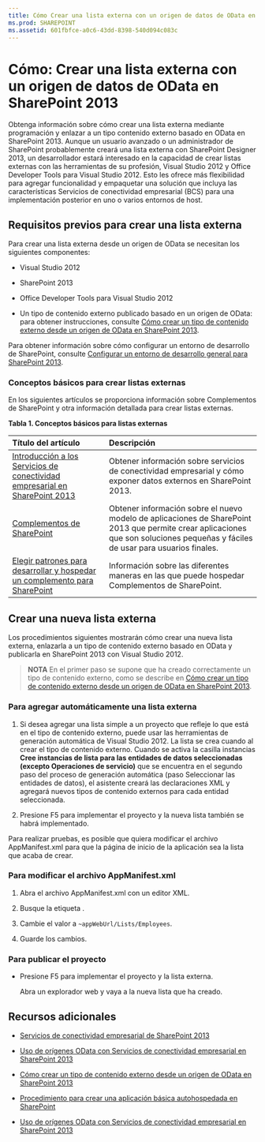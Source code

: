 ```yaml
---
title: Cómo Crear una lista externa con un origen de datos de OData en SharePoint 2013
ms.prod: SHAREPOINT
ms.assetid: 601fbfce-a0c6-43dd-8398-540d094c083c
---
```



# Cómo: Crear una lista externa con un origen de datos de OData en SharePoint 2013
Obtenga información sobre cómo crear una lista externa mediante programación y enlazar a un tipo contenido externo basado en OData en SharePoint 2013.
Aunque un usuario avanzado o un administrador de SharePoint probablemente creará una lista externa con SharePoint Designer 2013, un desarrollador estará interesado en la capacidad de crear listas externas con las herramientas de su profesión, Visual Studio 2012 y Office Developer Tools para Visual Studio 2012. Esto les ofrece más flexibilidad para agregar funcionalidad y empaquetar una solución que incluya las características Servicios de conectividad empresarial (BCS) para una implementación posterior en uno o varios entornos de host.
  
    
    


## Requisitos previos para crear una lista externa
<a name="bkmk_Prereqs"> </a>

Para crear una lista externa desde un origen de OData se necesitan los siguientes componentes:
  
    
    

- Visual Studio 2012
    
  
- SharePoint 2013
    
  
- Office Developer Tools para Visual Studio 2012
    
  
- Un tipo de contenido externo publicado basado en un origen de OData: para obtener instrucciones, consulte  [Cómo crear un tipo de contenido externo desde un origen de OData en SharePoint 2013](how-to-create-an-external-content-type-from-an-odata-source-in-sharepoint-2013.md).
    
  
Para obtener información sobre cómo configurar un entorno de desarrollo de SharePoint, consulte  [Configurar un entorno de desarrollo general para SharePoint 2013](set-up-a-general-development-environment-for-sharepoint-2013.md).
  
    
    

### Conceptos básicos para crear listas externas

En los siguientes artículos se proporciona información sobre Complementos de SharePoint y otra información detallada para crear listas externas.
  
    
    

**Tabla 1. Conceptos básicos para listas externas**


|**Título del artículo**|**Descripción**|
|:-----|:-----|
| [Introducción a los Servicios de conectividad empresarial en SharePoint 2013](get-started-with-business-connectivity-services-in-sharepoint-2013.md) <br/> |Obtener información sobre servicios de conectividad empresarial y cómo exponer datos externos en SharePoint 2013.  <br/> |
| [Complementos de SharePoint](http://msdn.microsoft.com/library/cd1eda9e-8e54-4223-93a9-a6ea0d18df70%28Office.15%29.aspx) <br/> |Obtener información sobre el nuevo modelo de aplicaciones de SharePoint 2013 que permite crear aplicaciones que son soluciones pequeñas y fáciles de usar para usuarios finales.  <br/> |
| [Elegir patrones para desarrollar y hospedar un complemento para SharePoint](http://msdn.microsoft.com/library/05ce5435-0a03-4ddc-976b-c33b08d03457%28Office.15%29.aspx) <br/> |Información sobre las diferentes maneras en las que puede hospedar Complementos de SharePoint.  <br/> |
   

## Crear una nueva lista externa
<a name="bkmk_CreateNewVList"> </a>

Los procedimientos siguientes mostrarán cómo crear una nueva lista externa, enlazarla a un tipo de contenido externo basado en OData y publicarla en SharePoint 2013 con Visual Studio 2012.
  
    
    

> **NOTA**
> En el primer paso se supone que ha creado correctamente un tipo de contenido externo, como se describe en  [Cómo crear un tipo de contenido externo desde un origen de OData en SharePoint 2013](how-to-create-an-external-content-type-from-an-odata-source-in-sharepoint-2013.md). 
  
    
    


### Para agregar automáticamente una lista externa


1. Si desea agregar una lista simple a un proyecto que refleje lo que está en el tipo de contenido externo, puede usar las herramientas de generación automática de Visual Studio 2012. La lista se crea cuando al crear el tipo de contenido externo. Cuando se activa la casilla instancias **Cree instancias de lista para las entidades de datos seleccionadas (excepto Operaciones de servicio)** que se encuentra en el segundo paso del proceso de generación automática (paso Seleccionar las entidades de datos), el asistente creará las declaraciones XML y agregará nuevos tipos de contenido externos para cada entidad seleccionada.
    
  
2. Presione F5 para implementar el proyecto y la nueva lista también se habrá implementado.
    
  
Para realizar pruebas, es posible que quiera modificar el archivo AppManifest.xml para que la página de inicio de la aplicación sea la lista que acaba de crear. 
  
    
    

### Para modificar el archivo AppManifest.xml


1. Abra el archivo AppManifest.xml con un editor XML.
    
  
2. Busque la etiqueta <StartPage>.
    
  
3. Cambie el valor a  `~appWebUrl/Lists/Employees`.
    
  
4. Guarde los cambios.
    
  

### Para publicar el proyecto


- Presione F5 para implementar el proyecto y la lista externa. 
    
    Abra un explorador web y vaya a la nueva lista que ha creado.
    
  

## Recursos adicionales
<a name="bkmk_AdditionalResources"> </a>


-  [Servicios de conectividad empresarial de SharePoint 2013](business-connectivity-services-in-sharepoint-2013.md)
    
  
-  [Uso de orígenes OData con Servicios de conectividad empresarial en SharePoint 2013](using-odata-sources-with-business-connectivity-services-in-sharepoint-2013.md)
    
  
-  [Cómo crear un tipo de contenido externo desde un origen de OData en SharePoint 2013](how-to-create-an-external-content-type-from-an-odata-source-in-sharepoint-2013.md)
    
  
-  [Procedimiento para crear una aplicación básica autohospedada en SharePoint](http://msdn.microsoft.com/library/0572894d-c437-4b7d-8ac6-8405496e2145%28Office.15%29.aspx)
    
  
-  [Uso de orígenes OData con Servicios de conectividad empresarial en SharePoint 2013](using-odata-sources-with-business-connectivity-services-in-sharepoint-2013.md)
    
  

